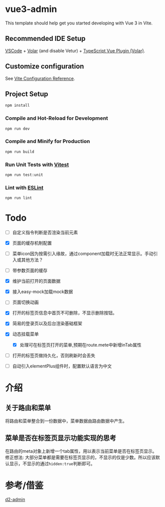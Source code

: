 # vue3-admin

This template should help get you started developing with Vue 3 in Vite.

## Recommended IDE Setup

[VSCode](https://code.visualstudio.com/) + [Volar](https://marketplace.visualstudio.com/items?itemName=Vue.volar) (and disable Vetur) + [TypeScript Vue Plugin (Volar)](https://marketplace.visualstudio.com/items?itemName=Vue.vscode-typescript-vue-plugin).

## Customize configuration

See [Vite Configuration Reference](https://vitejs.dev/config/).

## Project Setup

```sh
npm install
```

### Compile and Hot-Reload for Development

```sh
npm run dev
```

### Compile and Minify for Production

```sh
npm run build
```

### Run Unit Tests with [Vitest](https://vitest.dev/)

```sh
npm run test:unit
```

### Lint with [ESLint](https://eslint.org/)

```sh
npm run lint
```


# Todo
- [ ] 自定义指令判断是否渲染当前元素
- [x] 页面的缓存机制配置
- [ ] 菜单icon因为按需引入缘故，通过component加载时无法正常显示。手动引入或其他方法？
- [ ] 带参数页面的缓存
- [x] 维护当前打开的页面数据
- [X] 接入easy-mock加载mock数据
- [ ] 页面切换动画
- [X] 打开的标签页信息中首页不可删除，不显示删除按钮。
- [X] 简易的登录页以及后台渲染基础框架
- [X] 动态挂载菜单
  - [X] 处理可在标签页打开的菜单,预期在route.mete中新增inTab属性
- [ ] 打开的标签页做持久化，否则刷新时会丢失
- [ ] 自动引入elementPlus组件时，配置默认语言为中文



# 介绍

## 关于路由和菜单

将路由和菜单整合到一份数据中，菜单数据由路由数据中产生。

## 菜单是否在标签页显示功能实现的思考

在路由的meta对象上新增一个tab属性，用以表示当前菜单是否在标签页显示。
修正想法: 大部分菜单都是需要在标签页显示的，不显示的仅是少数。所以应该默认显示，不显示的通过`hidden:true`判断即可。



# 参考/借鉴

[d2-admin](https://github.com/d2-projects/d2-admin)